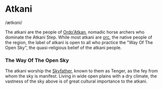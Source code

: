 # Atkani
/ætkɑni/

The atkani are the people of [Ordo'Atkan](../../Locations/Ordo'Atkan/Ordo'Atkan.md), nomadic horse archers who dominate the Atkani Step. While most atkani are [orc](../../Species/Homonid/Orc.md), the native people of the region, the label of atkani is open to all who practice the "Way Of The Open Sky", the quasi-religious belief of the atkani people.

### The Way Of The Open Sky
The atkani worship the [Skyfather](../../Cosmology/Fey/Skyfather.md), known to them as Tenger, as the fey from whom the sky is manifest. Living in wide open plains with a dry climate, the vastness of the sky above is of great cultural importance to the atkani.